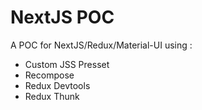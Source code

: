# NextJS POC

A POC for NextJS/Redux/Material-UI using :
 * Custom JSS Presset
 * Recompose
 * Redux Devtools
 * Redux Thunk